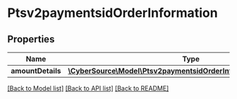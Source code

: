 # Ptsv2paymentsidOrderInformation

## Properties
Name | Type | Description | Notes
------------ | ------------- | ------------- | -------------
**amountDetails** | [**\CyberSource\Model\Ptsv2paymentsidOrderInformationAmountDetails**](Ptsv2paymentsidOrderInformationAmountDetails.md) |  | [optional] 

[[Back to Model list]](../README.md#documentation-for-models) [[Back to API list]](../README.md#documentation-for-api-endpoints) [[Back to README]](../README.md)


